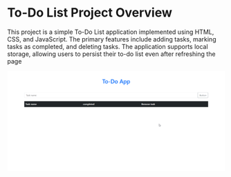 # To-Do List Project Overview

This project is a simple To-Do List application implemented using HTML, CSS, and JavaScript. The primary features include adding tasks, marking tasks as completed, and deleting tasks. The application supports local storage, allowing users to persist their to-do list even after refreshing the page

![app gif](./to-do-app.gif)
